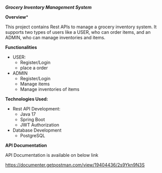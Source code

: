 ***Grocery Inventory Management System***

**Overview*** 

This project contains Rest APIs to manage a grocery inventory system. It supports two types of users like a USER, who can order items, and an ADMIN, who can manage inventories and items.

**Functionalities**

- USER:
  - Register/Login
  - place a order
- ADMIN
  - Register/Login
  - Manage items
  - Manage inventories of items

**Technologies Used:**

- Rest API Development:
  - Java 17
  - Spring Boot
  - JWT Authorization
- Database Development
  - PostgreSQL

**API Documentation**

API Documentation is available on below link

<https://documenter.getpostman.com/view/19404436/2s9Ykn9N3S>



